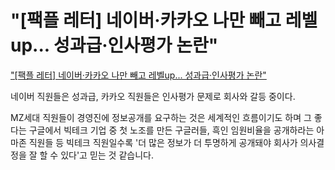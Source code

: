 # "[팩플 레터] 네이버·카카오 나만 빼고 레벨up... 성과급·인사평가 논란"



["[팩플 레터] 네이버·카카오 나만 빼고 레벨up... 성과급·인사평가 논란"](https://mnews.joins.com/article/24005460#home)

네이버 직원들은 성과급, 카카오 직원들은 인사평가 문제로 회사와 갈등 중이다.

MZ세대 직원들이 경영진에 정보공개를 요구하는 것은 세계적인 흐름이기도 하며  그 좋다는 구글에서 빅테크 기업 중 첫 노조를 만든 구글러들, 흑인 임원비율을 공개하라는 아마존 직원들 등 빅테크 직원일수록 '더 많은 정보가 더 투명하게 공개돼야 회사가 의사결정을 잘 할 수 있다'고 믿는 것 같습니다. 